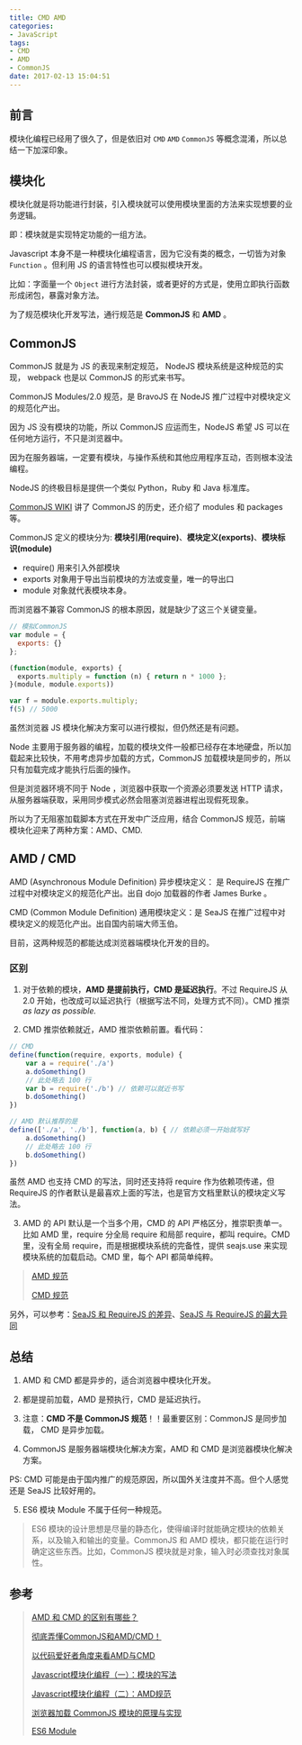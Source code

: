 ```yaml
---
title: CMD AMD
categories:
- JavaScript
tags:
- CMD
- AMD
- CommonJS
date: 2017-02-13 15:04:51
---
```


## 前言

模块化编程已经用了很久了，但是依旧对 `CMD` `AMD` `CommonJS` 等概念混淆，所以总结一下加深印象。

## 模块化

模块化就是将功能进行封装，引入模块就可以使用模块里面的方法来实现想要的业务逻辑。

即：模块就是实现特定功能的一组方法。

Javascript 本身不是一种模块化编程语言，因为它没有类的概念，一切皆为对象 `Function` 。但利用 JS 的语言特性也可以模拟模块开发。

比如：字面量一个 `Object` 进行方法封装，或者更好的方式是，使用立即执行函数形成闭包，暴露对象方法。

为了规范模块化开发写法，通行规范是 **CommonJS** 和 **AMD** 。

## CommonJS

CommonJS 就是为 JS 的表现来制定规范， NodeJS 模块系统是这种规范的实现， webpack 也是以 CommonJS 的形式来书写。

CommonJS Modules/2.0 规范，是 BravoJS 在 NodeJS 推广过程中对模块定义的规范化产出。

因为 JS 没有模块的功能，所以 CommonJS 应运而生，NodeJS 希望 JS 可以在任何地方运行，不只是浏览器中。

因为在服务器端，一定要有模块，与操作系统和其他应用程序互动，否则根本没法编程。

NodeJS 的终极目标是提供一个类似 Python，Ruby 和 Java 标准库。

[CommonJS WIKI](http://en.wikipedia.org/wiki/CommonJS) 讲了 CommonJS 的历史，还介绍了 modules 和 packages 等。

CommonJS 定义的模块分为: **模块引用(require)**、**模块定义(exports)**、**模块标识(module)**

- require() 用来引入外部模块
- exports 对象用于导出当前模块的方法或变量，唯一的导出口
- module 对象就代表模块本身。

而浏览器不兼容 CommonJS 的根本原因，就是缺少了这三个关键变量。

```js
// 模拟CommonJS
var module = {
  exports: {}
};

(function(module, exports) {
  exports.multiply = function (n) { return n * 1000 };
}(module, module.exports))

var f = module.exports.multiply;
f(5) // 5000
```

虽然浏览器 JS 模块化解决方案可以进行模拟，但仍然还是有问题。

Node 主要用于服务器的编程，加载的模块文件一般都已经存在本地硬盘，所以加载起来比较快，不用考虑异步加载的方式，CommonJS 加载模块是同步的，所以只有加载完成才能执行后面的操作。

但是浏览器环境不同于 Node ，浏览器中获取一个资源必须要发送 HTTP 请求，从服务器端获取，采用同步模式必然会阻塞浏览器进程出现假死现象。

所以为了无阻塞加载脚本方式在开发中广泛应用，结合 CommonJS 规范，前端模块化迎来了两种方案：AMD、CMD.

## AMD / CMD

AMD (Asynchronous Module Definition) 异步模块定义： 是 RequireJS 在推广过程中对模块定义的规范化产出。出自 dojo 加载器的作者 James Burke 。

CMD (Common Module Definition) 通用模块定义：是 SeaJS 在推广过程中对模块定义的规范化产出。出自国内前端大师玉伯。

目前，这两种规范的都能达成浏览器端模块化开发的目的。

### 区别

1. 对于依赖的模块，**AMD 是提前执行，CMD 是延迟执行**。不过 RequireJS 从 2.0 开始，也改成可以延迟执行（根据写法不同，处理方式不同）。CMD 推崇 *as lazy as possible.*

2. CMD 推崇依赖就近，AMD 推崇依赖前置。看代码：

```javascript
// CMD
define(function(require, exports, module) {
    var a = require('./a')
    a.doSomething()
    // 此处略去 100 行
    var b = require('./b') // 依赖可以就近书写
    b.doSomething()
})

// AMD 默认推荐的是
define(['./a', './b'], function(a, b) { // 依赖必须一开始就写好
    a.doSomething()
    // 此处略去 100 行
    b.doSomething()
})
```

虽然 AMD 也支持 CMD 的写法，同时还支持将 require 作为依赖项传递，但 RequireJS 的作者默认是最喜欢上面的写法，也是官方文档里默认的模块定义写法。

3. AMD 的 API 默认是一个当多个用，CMD 的 API 严格区分，推崇职责单一。比如 AMD 里，require 分全局 require 和局部 require，都叫 require。CMD 里，没有全局 require，而是根据模块系统的完备性，提供 seajs.use 来实现模块系统的加载启动。CMD 里，每个 API 都简单纯粹。

> [AMD 规范](https://github.com/amdjs/amdjs-api/wiki/AMD)
>
> [CMD 规范](https://github.com/seajs/seajs/issues/242)

另外，可以参考：[SeaJS 和 RequireJS 的差异](https://github.com/seajs/seajs/issues/277)、[SeaJS 与 RequireJS 的最大异同](http://www.douban.com/note/283566440/)

## 总结

1. AMD 和 CMD 都是异步的，适合浏览器中模块化开发。

2. 都是提前加载，AMD 是预执行，CMD 是延迟执行。

3. 注意：**CMD 不是 CommonJS 规范**！！最重要区别：CommonJS 是同步加载， CMD 是异步加载。

4. CommonJS 是服务器端模块化解决方案，AMD 和 CMD 是浏览器模块化解决方案。

PS: CMD 可能是由于国内推广的规范原因，所以国外关注度并不高。但个人感觉还是 SeaJS 比较好用的。

5. ES6 模块 Module 不属于任何一种规范。

> ES6 模块的设计思想是尽量的静态化，使得编译时就能确定模块的依赖关系，以及输入和输出的变量。CommonJS 和 AMD 模块，都只能在运行时确定这些东西。比如，CommonJS 模块就是对象，输入时必须查找对象属性。

## 参考

> [AMD 和 CMD 的区别有哪些？](https://www.zhihu.com/question/20351507/answer/14859415)
>
> [彻底弄懂CommonJS和AMD/CMD！](http://www.cnblogs.com/chenguangliang/p/5856701.html)
>
> [以代码爱好者角度来看AMD与CMD](https://www.cnblogs.com/dojo-lzz/p/4707725.html)
>
> [Javascript模块化编程（一）：模块的写法](http://www.ruanyifeng.com/blog/2012/10/javascript_module.html)
>
> [Javascript模块化编程（二）：AMD规范](http://www.ruanyifeng.com/blog/2012/10/asynchronous_module_definition.html)
>
> [浏览器加载 CommonJS 模块的原理与实现](http://www.ruanyifeng.com/blog/2015/05/commonjs-in-browser.html)
>
> [ES6 Module](http://es6.ruanyifeng.com/#docs/module#%E6%A6%82%E8%BF%B0)